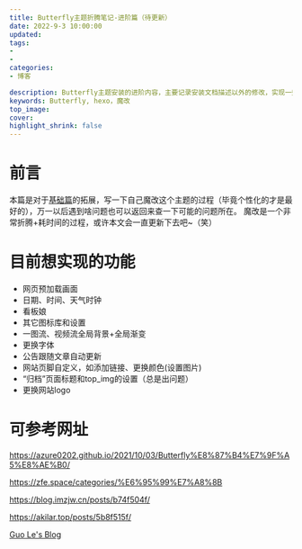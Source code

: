 ```yaml
---
title: Butterfly主题折腾笔记-进阶篇（待更新）
date: 2022-9-3 10:00:00
updated: 
tags:
- 
- 
categories:
- 博客

description: Butterfly主题安装的进阶内容，主要记录安装文档描述以外的修改，实现一些魔改内容
keywords: Butterfly, hexo，魔改
top_image: 
cover: 
highlight_shrink: false
---
```

# 前言
本篇是对于[基础篇]()的拓展，写一下自己魔改这个主题的过程（毕竟个性化的才是最好的），万一以后遇到啥问题也可以返回来查一下可能的问题所在。
魔改是一个非常折腾+耗时间的过程，或许本文会一直更新下去吧~（笑）

# 目前想实现的功能

- 网页预加载画面
- 日期、时间、天气时钟
- 看板娘
- 其它图标库和设置
- 一图流、视频流全局背景+全局渐变
- 更换字体
- 公告跟随文章自动更新
- 网站页脚自定义，如添加链接、更换颜色(设置图片)
- “归档”页面标题和top_img的设置（总是出问题）
- 更换网站logo



# 可参考网址

https://azure0202.github.io/2021/10/03/Butterfly%E8%87%B4%E7%9F%A5%E8%AE%B0/

https://zfe.space/categories/%E6%95%99%E7%A8%8B

https://blog.imzjw.cn/posts/b74f504f/

https://akilar.top/posts/5b8f515f/

[Guo Le's Blog](https://guole.fun/)



